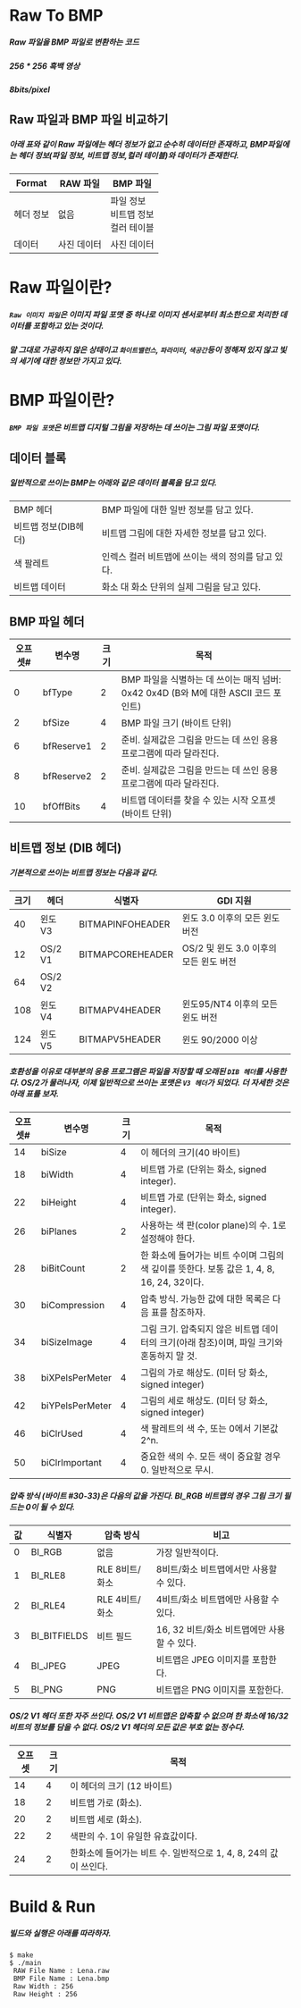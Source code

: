 # Raw To BMP
##### Raw 파일을 BMP 파일로 변환하는 코드<br />
##### 256 * 256 흑백 영상<br />
##### 8bits/pixel<br />

## Raw 파일과 BMP 파일 비교하기
##### 아래 표와 같이 Raw 파일에는 헤더 정보가 없고 순수히 데이터만 존재하고, BMP파일에는 헤더 정보(파일 정보, 비트맵 정보,컬러 테이블)와 데이터가 존재한다.

| Format | RAW 파일 | BMP 파일 |
| --- | --- | --- |
| 헤더 정보 | 없음 | 파일 정보<br /> 비트맵 정보<br /> 컬러 테이블<br /> |
| 데이터 | 사진 데이터 | 사진 데이터 | 

# Raw 파일이란?
##### `Raw 이미지 파일`은 이미지 파일 포맷 중 하나로 이미지 센서로부터 최소한으로 처리한 데이터를 포함하고 있는 것이다.<br />
##### 말 그대로 가공하지 않은 상태이고 `화이트밸런스`, `파라미터`, `색공간`등이 정해져 있지 않고 빛의 세기에 대한 정보만 가지고 있다.<br />

# BMP 파일이란?
##### `BMP 파일 포맷`은 비트맵 디지털 그림을 저장하는 데 쓰이는 그림 파일 포맷이다.<br />

## 데이터 블록
##### 일반적으로 쓰이는 BMP는 아래와 같은 데이터 블록을 담고 있다.

| | |
| --- | --- |
| BMP 헤더 | BMP 파일에 대한 일반 정보를 담고 있다. |
| 비트맵 정보(DIB헤더) | 비트맵 그림에 대한 자세한 정보를 담고 있다. |
| 색 팔레트 | 인렉스 컬러 비트맵에 쓰이는 색의 정의를 담고 있다. |
| 비트맵 데이터 | 화소 대 화소 단위의 실제 그림을 담고 있다. |

## BMP 파일 헤더

| 오프셋# | 변수명 |  크기 | 목적 |
| --- | --- | --- | --- | 
| 0 | bfType | 2 | BMP 파일을 식별하는 데 쓰이는 매직 넘버: 0x42 0x4D (B와 M에 대한 ASCII 코드 포인트) |
| 2 | bfSize | 4 | BMP 파일 크기 (바이트 단위) |
| 6 | bfReserve1 | 2 | 준비. 실제값은 그림을 만드는 데 쓰인 응용 프로그램에 따라 달라진다. |
| 8 | bfReserve2 | 2 | 준비. 실제값은 그림을 만드는 데 쓰인 응용 프로그램에 따라 달라진다. |
| 10 | bfOffBits | 4 | 비트맵 데이터를 찾을 수 있는 시작 오프셋 (바이트 단위) |

## 비트맵 정보 (DIB 헤더)
##### 기본적으로 쓰이는 비트맵 정보는 다음과 같다.<br />

| 크기 | 헤더 | 식별자 | GDI 지원 |
| --- | --- | --- | --- |
| 40 | 윈도 V3 | BITMAPINFOHEADER | 윈도 3.0 이후의 모든 윈도 버전 |
| 12 | OS/2 V1 | BITMAPCOREHEADER | OS/2 및 윈도 3.0 이후의 모든 윈도 버전 |
| 64 | OS/2 V2 | | |
| 108 | 윈도 V4 | BITMAPV4HEADER | 윈도95/NT4 이후의 모든 윈도 버전 |
| 124 | 윈도 V5 | BITMAPV5HEADER | 윈도 90/2000 이상 |

##### 호환성을 이유로 대부분의 응용 프로그램은 파일을 저장할 때 오래된 `DIB 헤더`를 사용한다. OS/2가 물러나자, 이제 일반적으로 쓰이는 포맷은 `V3 헤더`가 되었다. 더 자세한 것은 아래 표를 보자.<br />

| 오프셋# | 변수명 | 크기 | 목적 |
| --- | --- | --- | --- |
| 14 | biSize | 4 | 이 헤더의 크기(40 바이트) |
| 18 | biWidth | 4 | 비트맵 가로 (단위는 화소, signed integer). |
| 22 | biHeight |  4 | 비트맵 가로 (단위는 화소, signed integer). |
| 26 | biPlanes | 2 | 사용하는 색 판(color plane)의 수. 1로 설정해야 한다. |
| 28 | biBitCount | 2 | 한 화소에 들어가는 비트 수이며 그림의 색 깊이를 뜻한다. 보통 값은 1, 4, 8, 16, 24, 32이다. |
| 30 | biCompression | 4 | 압축 방식. 가능한 값에 대한 목록은 다음 표를 참조하자. |
| 34 | biSizeImage | 4 | 그림 크기. 압축되지 않은 비트맵 데이터의 크기(아래 참조)이며, 파일 크기와 혼동하지 말 것. |
| 38 | biXPelsPerMeter | 4 | 그림의 가로 해상도. (미터 당 화소, signed integer) |
| 42 | biYPelsPerMeter | 4 | 그림의 세로 해상도. (미터 당 화소, signed integer) |
| 46 | biClrUsed | 4 | 색 팔레트의 색 수, 또는 0에서 기본값 2^n. |
| 50 | biClrImportant | 4 | 중요한 색의 수. 모든 색이 중요할 경우 0. 일반적으로 무시. |

##### 압축 방식 (바이트 #30-33)은 다음의 값을 가진다. BI_RGB 비트맵의 경우 그림 크기 필드는 0이 될 수 있다.<br />

| 값 | 식별자 | 압축 방식 | 비고 |
| --- | --- | --- | --- |
| 0 | BI_RGB | 없음 | 가장 일반적이다. |
| 1 | BI_RLE8 | RLE 8비트/화소 | 8비트/화소 비트맵에서만 사용할 수 있다. |
| 2 | BI_RLE4 | RLE 4비트/화소 | 4비트/화소 비트맵에만 사용할 수 있다. |
| 3 | BI_BITFIELDS | 비트 필드 | 16, 32 비트/화소 비트맵에만 사용할 수 있다. |
| 4 | BI_JPEG | JPEG | 비트맵은 JPEG 이미지를 포함한다. |
| 5 | BI_PNG | PNG | 비트맵은 PNG 이미지를 포함한다. |

##### OS/2 V1 헤더 또한 자주 쓰인다. OS/2 V1 비트맵은 압축할 수 없으며 한 화소에 16/32 비트의 정보를 담을 수 없다. OS/2 V1 헤더의 모든 값은 부호 없는 정수다.<br />

| 오프셋 | 크기 | 목적 |
| --- | --- | --- |
| 14 | 4 | 이 헤더의 크기 (12 바이트) |
| 18 | 2 | 비트맵 가로 (화소). |
| 20 | 2 | 비트맵 세로 (화소). |
| 22 | 2 | 색판의 수. 1이 유일한 유효값이다. |
| 24 | 2 | 한화소에 들어가는 비트 수. 일반적으로 1, 4, 8, 24의 값이 쓰인다. |

  
# Build & Run
##### 빌드와 실행은 아래를 따라하자.<br />
```
$ make
$ ./main
 RAW File Name : Lena.raw
 BMP File Name : Lena.bmp
 Raw Width : 256
 Raw Height : 256
```











